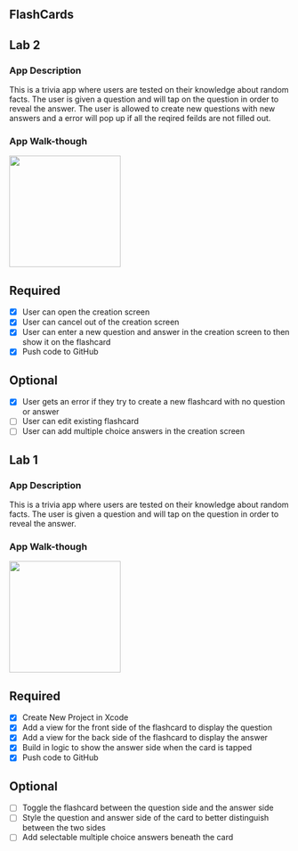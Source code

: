 ## FlashCards

## Lab 2

### App Description
This is a trivia app where users are tested on their knowledge about random facts. The user is given a question and will tap on the question in order to reveal the answer. The user is allowed to create new questions with new answers and a error will pop up if all the reqired feilds are not filled out.

### App Walk-though
<img src="https://i.imgur.com/PTZSeUX.gif" width=200><br>

## Required
- [X] User can open the creation screen
- [X] User can cancel out of the creation screen
- [X] User can enter a new question and answer in the creation screen to then show it on the flashcard
- [X] Push code to GitHub
## Optional
- [X] User gets an error if they try to create a new flashcard with no question or answer
- [ ] User can edit existing flashcard
- [ ] User can add multiple choice answers in the creation screen

## Lab 1

### App Description
This is a trivia app where users are tested on their knowledge about random facts. The user is given a question and will tap on the question in order to reveal the answer.

### App Walk-though


<img src="https://i.imgur.com/m2TBtJ3.gif" width=200><br>



## Required
- [x] Create New Project in Xcode
- [x] Add a view for the front side of the flashcard to display the question
- [x] Add a view for the back side of the flashcard to display the answer
- [x] Build in logic to show the answer side when the card is tapped
- [x] Push code to GitHub
## Optional
- [ ] Toggle the flashcard between the question side and the answer side
- [ ] Style the question and answer side of the card to better distinguish between the two sides
- [ ] Add selectable multiple choice answers beneath the card
